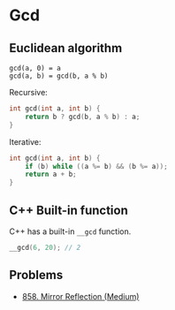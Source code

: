 # Gcd

## Euclidean algorithm

```text
gcd(a, 0) = a
gcd(a, b) = gcd(b, a % b)
```

Recursive:

```cpp
int gcd(int a, int b) {
    return b ? gcd(b, a % b) : a;
}
```

Iterative:

```cpp
int gcd(int a, int b) {
    if (b) while ((a %= b) && (b %= a));
    return a + b;
}
```

## C++ Built-in function

C++ has a built-in `__gcd` function.

```cpp
__gcd(6, 20); // 2
```

## Problems

* [858. Mirror Reflection (Medium)](https://leetcode.com/problems/mirror-reflection/)